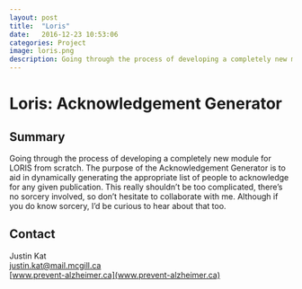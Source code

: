 ```yaml
---
layout: post
title:  "Loris"
date:   2016-12-23 10:53:06
categories: Project
image: loris.png
description: Going through the process of developing a completely new module for LORIS from scratch.
---
```

# Loris: Acknowledgement Generator

## Summary

Going through the process of developing a completely new module for LORIS from scratch. The purpose of the Acknowledgement Generator is to aid in dynamically generating the appropriate list of people to acknowledge for any given publication. This really shouldn’t be too complicated, there’s no sorcery involved, so don’t hesitate to collaborate with me. Although if you do know sorcery, I’d be curious to hear about that too.

## Contact  
Justin Kat  
[justin.kat@mail.mcgill.ca](mailto:justin.kat@mail.mcgill.ca)  
[www.prevent-alzheimer.ca](www.prevent-alzheimer.ca)  
